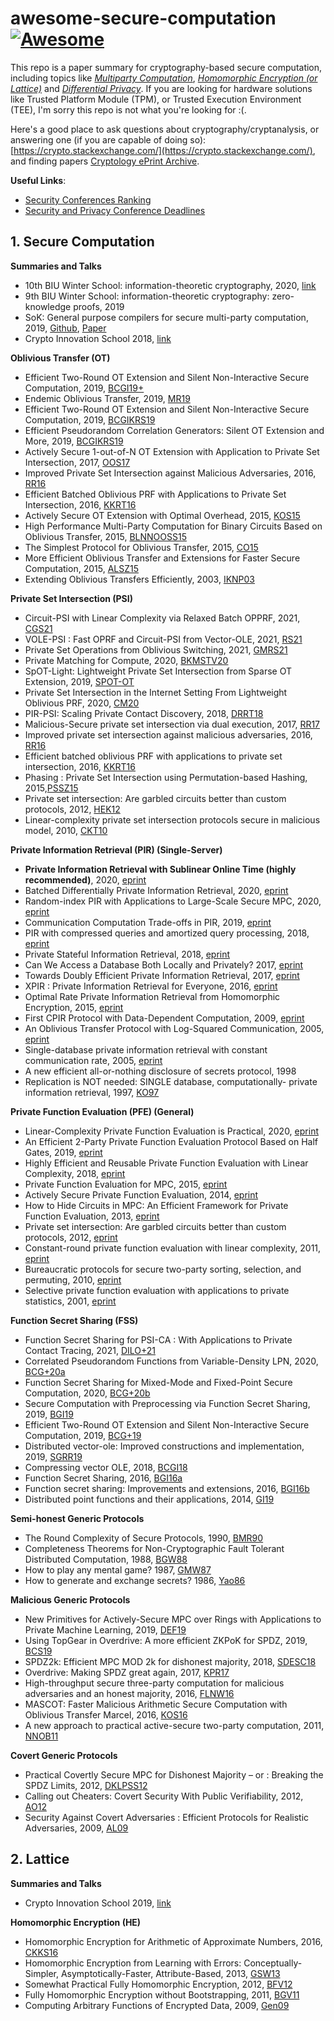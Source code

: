 # awesome-secure-computation [![Awesome](https://awesome.re/badge.svg)](https://awesome.re)

This repo is a paper summary for cryptography-based secure computation, including topics like [*Multiparty Computation*](https://en.wikipedia.org/wiki/Secure_multi-party_computation), [*Homomorphic Encryption (or Lattice)*](https://en.wikipedia.org/wiki/Homomorphic_encryption) and [*Differential Privacy*](https://en.wikipedia.org/wiki/Differential_privacy). If you are looking for hardware solutions like Trusted Platform Module (TPM), or Trusted Execution Environment (TEE), I'm sorry this repo is not what you're looking for :(.

Here's a good place to ask questions about cryptography/cryptanalysis, or answering one (if you are capable of doing so): [https://crypto.stackexchange.com/](https://crypto.stackexchange.com/), and finding papers [Cryptology ePrint Archive](https://eprint.iacr.org/).

**Useful Links**:

- [Security Conferences Ranking](http://faculty.cs.tamu.edu/guofei/sec_conf_stat.htm)
- [Security and Privacy Conference Deadlines](https://sec-deadlines.github.io/)



## 1. Secure Computation

**Summaries and Talks**

- 10th BIU Winter School: information-theoretic cryptography, 2020, [link](https://cyber.biu.ac.il/event/the-10th-biu-winter-school-on-cryptography/)
- 9th BIU Winter School: information-theoretic cryptography: zero-knowledge proofs, 2019
- SoK: General purpose compilers for secure multi-party computation, 2019, [Github](https://github.com/MPC-SoK/frameworks), [Paper](https://ieeexplore.ieee.org/abstract/document/8835312)
- Crypto Innovation School 2018, [link](https://crypto.sjtu.edu.cn/cis2018/)



**Oblivious Transfer (OT)**

- Efficient Two-Round OT Extension and Silent Non-Interactive Secure Computation, 2019, [BCGI19+](https://eprint.iacr.org/2019/1159)
- Endemic Oblivious Transfer, 2019, [MR19](https://eprint.iacr.org/2019/706)
- Efficient Two-Round OT Extension and Silent Non-Interactive Secure Computation, 2019, [BCGIKRS19](https://eprint.iacr.org/2019/1159)
- Efficient Pseudorandom Correlation Generators: Silent OT Extension and More, 2019, [BCGIKRS19](https://eprint.iacr.org/2019/448)
- Actively Secure 1-out-of-N OT Extension with Application to Private Set Intersection, 2017, [OOS17](https://eprint.iacr.org/2016/933)
- Improved Private Set Intersection against Malicious Adversaries, 2016, [RR16](https://eprint.iacr.org/2016/746)
- Efficient Batched Oblivious PRF with Applications to Private Set Intersection, 2016, [KKRT16](https://eprint.iacr.org/2016/799)
- Actively Secure OT Extension with Optimal Overhead, 2015, [KOS15](https://eprint.iacr.org/2015/546)
- High Performance Multi-Party Computation for Binary Circuits Based on Oblivious Transfer, 2015, [BLNNOOSS15](https://eprint.iacr.org/2015/472)
- The Simplest Protocol for Oblivious Transfer, 2015, [CO15](https://eprint.iacr.org/2015/267)
- More Efficient Oblivious Transfer and Extensions for Faster Secure Computation, 2015, [ALSZ15](https://eprint.iacr.org/2013/552)
- Extending Oblivious Transfers Efficiently, 2003, [IKNP03](https://www.iacr.org/archive/crypto2003/27290145/27290145.pdf)



**Private Set Intersection (PSI)**

- Circuit-PSI with Linear Complexity via Relaxed Batch OPPRF, 2021, [CGS21](https://eprint.iacr.org/2021/034)
- VOLE-PSI : Fast OPRF and Circuit-PSI from Vector-OLE, 2021, [RS21](https://eprint.iacr.org/2021/266)
- Private Set Operations from Oblivious Switching, 2021, [GMRS21](https://eprint.iacr.org/2021/243)
- Private Matching for Compute, 2020, [BKMSTV20](https://eprint.iacr.org/2020/599)
- SpOT-Light: Lightweight Private Set Intersection from Sparse OT Extension, 2019, [SPOT-OT](https://eprint.iacr.org/2019/634)
- Private Set Intersection in the Internet Setting From Lightweight Oblivious PRF, 2020, [CM20](https://eprint.iacr.org/2020/729)
- PIR-PSI: Scaling Private Contact Discovery, 2018, [DRRT18](https://eprint.iacr.org/2018/579)
- Malicious-Secure private set intersection via dual execution, 2017, [RR17](https://eprint.iacr.org/2017/769)
- Improved private set intersection against malicious adversaries, 2016, [RR16](https://eprint.iacr.org/2016/746)
- Efficient batched oblivious PRF with applications to private set intersection, 2016, [KKRT16](https://eprint.iacr.org/2016/799)
- Phasing : Private Set Intersection using Permutation-based Hashing, 2015,[PSSZ15](https://eprint.iacr.org/2015/634)
- Private set intersection: Are garbled circuits better than custom protocols, 2012, [HEK12](https://www.cs.umd.edu/~jkatz/papers/psi.pdf)
- Linear-complexity private set intersection protocols secure in malicious model, 2010, [CKT10](https://eprint.iacr.org/2010/469)



**Private Information Retrieval (PIR) (Single-Server)**

- **Private Information Retrieval with Sublinear Online Time (highly recommended)**, 2020, [eprint](https://eprint.iacr.org/2019/1075)
- Batched Differentially Private Information Retrieval, 2020, [eprint](https://eprint.iacr.org/2020/1596.pdf)
- Random-index PIR with Applications to Large-Scale Secure MPC, 2020, [eprint](https://eprint.iacr.org/2020/1248)
- Communication Computation Trade-offs in PIR, 2019, [eprint](https://eprint.iacr.org/2019/1483)
- PIR with compressed queries and amortized query processing, 2018, [eprint](https://eprint.iacr.org/2017/1142)
- Private Stateful Information Retrieval, 2018, [eprint](https://eprint.iacr.org/2018/1083)
- Can We Access a Database Both Locally and Privately? 2017, [eprint](https://eprint.iacr.org/2017/567)
- Towards Doubly Efficient Private Information Retrieval, 2017, [eprint](https://eprint.iacr.org/2017/568)
- XPIR : Private Information Retrieval for Everyone, 2016, [eprint](https://eprint.iacr.org/2014/1025)
- Optimal Rate Private Information Retrieval from Homomorphic Encryption, 2015, [eprint](https://petsymposium.org/2015/papers/23_Kiayias.pdf)
- First CPIR Protocol with Data-Dependent Computation, 2009, [eprint](https://dl.acm.org/doi/10.5555/1883749.1883769)
- An Oblivious Transfer Protocol with Log-Squared Communication, 2005, [eprint](https://eprint.iacr.org/2004/063)
- Single-database private information retrieval with constant communication rate, 2005, [eprint](https://www.cs.umd.edu/~gasarch/TOPICS/pir/logn.pdf)
- A new efficient all-or-nothing disclosure of secrets protocol, 1998
- Replication is NOT needed: SINGLE database, computationally- private information retrieval, 1997, [KO97](https://web.cs.ucla.edu/~rafail/PUBLIC/34.pdf)



**Private Function Evaluation (PFE) (General)**

- Linear-Complexity Private Function Evaluation is Practical, 2020, [eprint](https://eprint.iacr.org/2020/853)
- An Efficient 2-Party Private Function Evaluation Protocol Based on Half Gates, 2019, [eprint](https://eprint.iacr.org/2017/415)
- Highly Efficient and Reusable Private Function Evaluation with Linear Complexity, 2018, [eprint](https://eprint.iacr.org/2018/515)
- Private Function Evaluation for MPC, 2015, [eprint](https://eprint.iacr.org/2013/137)
- Actively Secure Private Function Evaluation, 2014, [eprint](https://eprint.iacr.org/2014/102)
- How to Hide Circuits in MPC: An Efficient Framework for Private Function Evaluation, 2013, [eprint](https://eprint.iacr.org/2013/137)
- Private set intersection: Are garbled circuits better than custom protocols, 2012, [eprint](https://www.cs.umd.edu/~jkatz/papers/psi.pdf)
- Constant-round private function evaluation with linear complexity, 2011, [eprint](https://eprint.iacr.org/2010/528)
- Bureaucratic protocols for secure two-party sorting, selection, and permuting, 2010, [eprint](https://dl.acm.org/doi/10.1145/1755688.1755716)
- Selective private function evaluation with applications to private statistics, 2001, [eprint](https://dl.acm.org/doi/10.1145/383962.384047)





**Function Secret Sharing (FSS)**

- Function Secret Sharing for PSI-CA : With Applications to Private Contact Tracing, 2021, [DILO+21](https://eprint.iacr.org/2020/1599)
- Correlated Pseudorandom Functions from Variable-Density LPN, 2020, [BCG+20a](https://eprint.iacr.org/2020/1417)
- Function Secret Sharing for Mixed-Mode and Fixed-Point Secure Computation, 2020, [BCG+20b](https://eprint.iacr.org/2020/1392)
- Secure Computation with Preprocessing via Function Secret Sharing, 2019, [BGI19](https://eprint.iacr.org/2019/1095)
- Efficient Two-Round OT Extension and Silent Non-Interactive Secure Computation, 2019, [BCG+19](https://eprint.iacr.org/2019/1159)
- Distributed vector-ole: Improved constructions and implementation, 2019, [SGRR19](https://eprint.iacr.org/2019/1084)
- Compressing vector OLE, 2018, [BCGI18](https://eprint.iacr.org/2019/273)
- Function Secret Sharing, 2016, [BGI16a](https://www.iacr.org/archive/eurocrypt2015/90560300/90560300.pdf)
- Function secret sharing: Improvements and extensions, 2016, [BGI16b](https://eprint.iacr.org/2018/707)
- Distributed point functions and their applications, 2014, [GI19](https://www.iacr.org/archive/eurocrypt2014/84410245/84410245.pdf)







**Semi-honest Generic Protocols**

- The Round Complexity of Secure Protocols, 1990, [BMR90](http://web.cs.ucdavis.edu/~rogaway/papers/bmr90)
- Completeness Theorems for Non-Cryptographic Fault Tolerant Distributed Computation, 1988, [BGW88](https://dl.acm.org/doi/10.1145/62212.62213)
- How to play any mental game? 1987, [GMW87](https://dl.acm.org/doi/10.1145/28395.28420)
- How to generate and exchange secrets? 1986, [Yao86](https://ieeexplore.ieee.org/document/4568207)



**Malicious Generic Protocols**

- New Primitives for Actively-Secure MPC over Rings with Applications to Private Machine Learning, 2019, [DEF19](https://eprint.iacr.org/2019/599)
- Using TopGear in Overdrive: A more efficient ZKPoK for SPDZ, 2019, [BCS19](https://eprint.iacr.org/2019/035)
- SPDZ2k: Efficient MPC MOD 2k for dishonest majority, 2018, [SDESC18](https://eprint.iacr.org/2018/482)
- Overdrive: Making SPDZ great again, 2017, [KPR17](https://eprint.iacr.org/2017/1230)
- High-throughput secure three-party computation for malicious adversaries and an honest majority, 2016, [FLNW16](https://eprint.iacr.org/2016/944)
- MASCOT: Faster Malicious Arithmetic Secure Computation with Oblivious Transfer Marcel, 2016, [KOS16](https://eprint.iacr.org/2016/505)
- A new approach to practical active-secure two-party computation, 2011, [NNOB11](https://eprint.iacr.org/2011/091)



**Covert Generic Protocols**

- Practical Covertly Secure MPC for Dishonest Majority – or : Breaking the SPDZ Limits, 2012, [DKLPSS12](https://eprint.iacr.org/2012/642)
- Calling out Cheaters: Covert Security With Public Verifiability, 2012, [AO12](https://eprint.iacr.org/2012/708)
- Security Against Covert Adversaries : Efficient Protocols for Realistic Adversaries, 2009, [AL09](https://eprint.iacr.org/2007/060)



## 2. Lattice

**Summaries and Talks**

- Crypto Innovation School 2019, [link](https://crypto.sjtu.edu.cn/cis2019/)

**Homomorphic Encryption (HE)**

- Homomorphic Encryption for Arithmetic of Approximate Numbers, 2016, [CKKS16](https://eprint.iacr.org/2016/421)
- Homomorphic Encryption from Learning with Errors: Conceptually-Simpler, Asymptotically-Faster, Attribute-Based, 2013, [GSW13](https://eprint.iacr.org/2013/340)
- Somewhat Practical Fully Homomorphic Encryption, 2012, [BFV12](https://pdfs.semanticscholar.org/531f/8e756ea280f093138788ee896b3fa8ca085a.pdf)
- Fully Homomorphic Encryption without Bootstrapping, 2011, [BGV11](https://eprint.iacr.org/2011/277.pdf)
- Computing Arbitrary Functions of Encrypted Data, 2009, [Gen09](https://crypto.stanford.edu/craig/easy-fhe.pdf)
